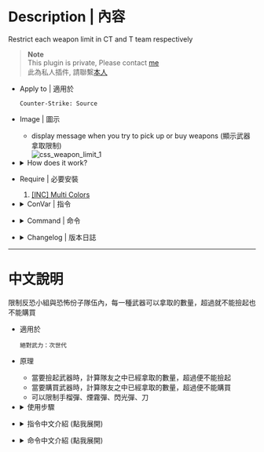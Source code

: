
# Description | 內容
Restrict each weapon limit in CT and T team respectively

> __Note__ <br/>
This plugin is private, Please contact [me](/#私人插件列表-private-plugins-list)<br/>
此為私人插件, 請聯繫[本人](/#私人插件列表-private-plugins-list)

* Apply to | 適用於
	```
	Counter-Strike: Source
	```

* Image | 圖示
    * display message when you try to pick up or buy weapons (顯示武器拿取限制)
    <br/>![css_weapon_limit_1](image/css_weapon_limit_1.jpg)

* <details><summary>How does it work?</summary>

    * Restrict each weapon limit in CT and T team respectively, the player can't pick up or buy limit weapons
    * Open cfg/server.cfg and write down cmds. For example:
        ```php
        // ct = counter terrorist team
        // t = Terrorism team
        css_wlimits_add 0 ct awp
        css_wlimits_add 1 ct m249

        css_wlimits_add 2 t scout
        css_wlimits_add 0 t flashbang
        css_wlimits_add 0 t smokegrenade
        css_wlimits_add 0 t hegrenade
        ```

    * Names for all weapons alias
        ```php
        glock
        usp
        p228
        deagle 
        elite 
        fiveseven 
        m3 
        xm1014
        galil 
        ak47 
        scout 
        sg552 
        awp 
        g3sg1 
        famas 
        m4a1 
        aug 
        sg550 
        mac10 
        tmp 
        mp5navy 
        ump45 
        p90 
        m249
        flashbang 
        hegrenade 
        smokegrenade
        knife
        ```
</details>

* Require | 必要安裝
    1. [[INC] Multi Colors](https://github.com/fbef0102/L4D1_2-Plugins/releases/tag/Multi-Colors)

* <details><summary>ConVar | 指令</summary>

    * cfg/sourcemod/css_weapon_limit.cfg
        ```php
        // 0=Plugin off, 1=Plugin on.
        css_weapon_limit_enable "1"

        // Time interval bewteen weapon limit notify. (0=off)
        css_weapon_limit_cooltime_block "3.0"
        ```
</details>

* <details><summary>Command | 命令</summary>
    
    * **Add a weapon limit**
        ```php
        css_wlimits_add <limit> <CT or T> <weapon alias>
        ```
</details>

* <details><summary>Changelog | 版本日誌</summary>

    * v1.0
        * Initial Release
</details>

- - - -
# 中文說明
限制反恐小組與恐怖份子隊伍內，每一種武器可以拿取的數量，超過就不能撿起也不能購買

* 適用於
	```
	絕對武力：次世代
	```

* 原理
    * 當要撿起武器時，計算隊友之中已經拿取的數量，超過便不能撿起
    * 當要購買武器時，計算隊友之中已經拿取的數量，超過便不能購買
    * 可以限制手榴彈、煙霧彈、閃光彈、刀

* <details><summary>使用步驟</summary>

    * 打開 cfg/server.cfg 文件並寫下想要限制的武器，譬如
        ```php
        // css_wlimits_add <限制數量> <CT 或 T> <武器短名>
        // ct = 反恐小組
        // t = 恐怖份子
        css_wlimits_add 0 ct awp
        css_wlimits_add 1 ct m249

        css_wlimits_add 2 t scout
        css_wlimits_add 0 t flashbang
        css_wlimits_add 0 t smokegrenade
        css_wlimits_add 0 t hegrenade
        ```

    * 所有武器短名
        ```php
        glock
        usp
        p228
        deagle 
        elite 
        fiveseven 
        m3 
        xm1014
        galil 
        ak47 
        scout 
        sg552 
        awp 
        g3sg1 
        famas 
        m4a1 
        aug 
        sg550 
        mac10 
        tmp 
        mp5navy 
        ump45 
        p90 
        m249
        flashbang  => 閃光彈
        hegrenade  => 高爆手榴彈
        smokegrenade => 煙霧彈
        knife => 刀
        ```
</details>

* <details><summary>指令中文介紹 (點我展開)</summary>

    * cfg/sourcemod/l4d_weapon_limits.cfg
        ```php
        // 0=關閉插件, 1=啟動插件
        css_weapon_limit_enable "1"
        
        // 訊息提示的間隔. (0=不提示)
        css_weapon_limit_cooltime_block "3.0"
        ```
</details>

* <details><summary>命令中文介紹 (點我展開)</summary>

    * **Add a weapon limit**
        ```php
        css_wlimits_add <限制數量> <CT 或 T> <武器短名>
        ```
</details>
